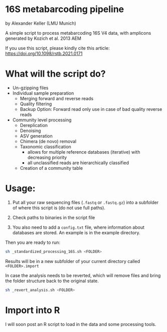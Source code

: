 # 16S metabarcoding pipeline
by Alexander Keller (LMU Munich)

A simple script to process metabarcoding 16S V4 data, with amplicons generated by Kozich et al. 2013 AEM

If you use this script, please kindly cite this article: https://doi.org/10.1098/rstb.2021.0171

# What will the script do?

* Un-gzipping files
* Individual sample preparation
  * Merging forward and reverse reads
  * Quality filtering
  * Backup Option: Forward read only use in case of bad quality reverse reads
* Community level processing
  * Dereplication
  * Denoising
  * ASV generation
  * Chimera (de novo) removal
  * Taxonomic classification
    - allows for multiple reference databases (iterative) with decreasing priority
    - all unclassified reads are hierarchically classified
  * Creation of a community table

# Usage:
1) Put all your raw sequencing files (```.fastq``` or ```.fastq.gz```) into a subfolder of where this script is (do not use full paths).

2) Check paths to binaries in the script file

3) You also need to add a ```config.txt``` file, where information about databases are stored. An example is in the example directory.

Then you are ready to run:
```sh
sh _standardized_processing_16S.sh <FOLDER>
```

Results will be in a new subfolder of your current directory called ```<FOLDER>.import```

In case the analysis needs to be reverted, which will remove files and bring the folder structure back to the original state.

```sh
sh _revert_analysis.sh <FOLDER>
```

# Import into R
I will soon post an R script to load in the data and some processing tools.
